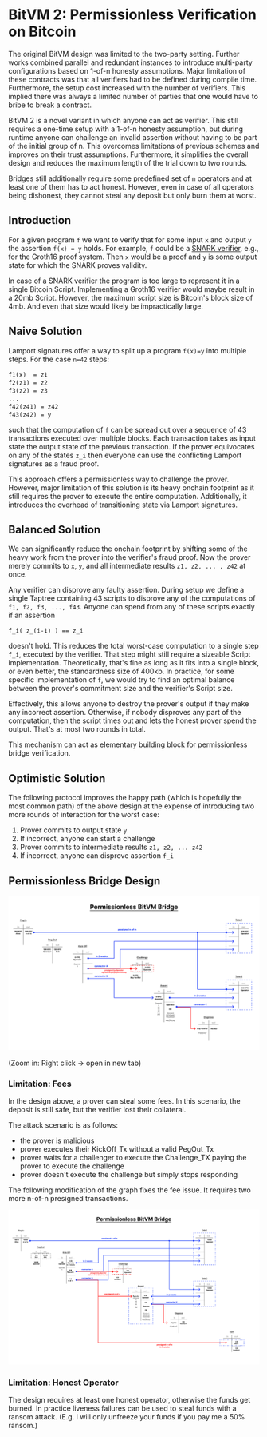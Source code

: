 # BitVM 2: Permissionless Verification on Bitcoin

The original BitVM design was limited to the two-party setting. Further works combined parallel and redundant instances to introduce multi-party configurations based on 1-of-n honesty assumptions. Major limitation of these contracts was that all verifiers had to be defined during compile time. Furthermore, the setup cost increased with the number of verifiers. This implied there was always a limited number of parties that one would have to bribe to break a contract.

BitVM 2 is a novel variant in which anyone can act as verifier. This still requires a one-time setup with a 1-of-n honesty assumption, but during runtime anyone can challenge an invalid assertion without having to be part of the initial group of n. This overcomes limitations of previous schemes and improves on their trust assumptions. Furthermore, it simplifies the overall design and reduces the maximum length of the trial down to two rounds.

Bridges still additionally require some predefined set of `m` operators and at least one of them has to act honest. However, even in case of all operators being dishonest, they cannot steal any deposit but only burn them at worst. 

## Introduction
For a given program `f` we want to verify that for some input `x` and output `y` the assertion `f(x) = y` holds. For example, `f` could be a [SNARK verifier](https://bitvm.org/snark), e.g., for the Groth16 proof system. Then `x` would be a proof and `y` is some output state for which the SNARK proves validity.

In case of a SNARK verifier the program is too large to represent it in a single Bitcoin Script. Implementing a Groth16 verifier would maybe result in a 20mb Script. However, the maximum script size is Bitcoin's block size of 4mb. And even that size would likely be impractically large.

## Naive Solution

Lamport signatures offer a way to split up a program `f(x)=y` into multiple steps. For the case `n=42` steps:
```
f1(x)  = z1
f2(z1) = z2
f3(z2) = z3
...
f42(z41) = z42
f43(z42) = y
```

such that the computation of `f` can be spread out over a sequence of 43 transactions executed over multiple blocks. Each transaction takes as input state the output state of the previous transaction. If the prover equivocates on any of the states `z_i` then everyone can use the conflicting Lamport signatures as a fraud proof.

This approach offers a permissionless way to challenge the prover. However, major limitation of this solution is its heavy onchain footprint as it still requires the prover to execute the entire computation. Additionally, it introduces the overhead of transitioning state via Lamport signatures.

## Balanced Solution

We can significantly reduce the onchain footprint by shifting some of the heavy work from the prover into the verifier's fraud proof. Now the prover merely commits to `x`, `y`, and all intermediate results `z1, z2, ... , z42` at once. 

Any verifier can disprove any faulty assertion. During setup we define a single Taptree containing 43 scripts to disprove any of the computations of `f1, f2, f3, ..., f43`. Anyone can spend from any of these scripts exactly if an assertion 

```
f_i( z_(i-1) ) == z_i
``` 

doesn't hold. This reduces the total worst-case computation to a single step `f_i`, executed by the verifier. That step might still require a sizeable Script implementation. Theoretically, that's fine as long as it fits into a single block, or even better, the standardness size of 400kb. In practice, for some specific implementation of `f`, we would try to find an optimal balance between the prover's commitment size and the verifier's Script size.

Effectively, this allows anyone to destroy the prover's output if they make any incorrect assertion. Otherwise, if nobody disproves any part of the computation, then the script times out and lets the honest prover spend the output. 
That's at most two rounds in total.

This mechanism can act as elementary building block for permissionless bridge verification.



## Optimistic Solution 

The following protocol improves the happy path (which is hopefully the most common path) of the above design at the expense of introducing two more rounds of interaction for the worst case: 

1. Prover commits to output state `y`
2. If incorrect, anyone can start a challenge
3. Prover commits to intermediate results `z1, z2, ... z42`
4. If incorrect, anyone can disprove assertion `f_i`


## Permissionless Bridge Design

![](permissionless_bridge.png)

(Zoom in: Right click -> open in new tab)


### Limitation: Fees
In the design above, a prover can steal some fees. In this scenario, the deposit is still safe, but the verifier lost their collateral.

The attack scenario is as follows:
- the prover is malicious
- prover executes their KickOff_Tx without a valid PegOut_Tx
- prover waits for a challenger to execute the Challenge_TX paying the prover to execute the challenge
- prover doesn't execute the challenge but simply stops responding

The following modification of the graph fixes the fee issue. It requires two more n-of-n presigned transactions.

![](permissionless_bridge_v2.png)


### Limitation: Honest Operator
The design requires at least one honest operator, otherwise the funds get burned. In practice liveness failures can be used to steal funds with a ransom attack. (E.g. I will only unfreeze your funds if you pay me a 50% ransom.)
